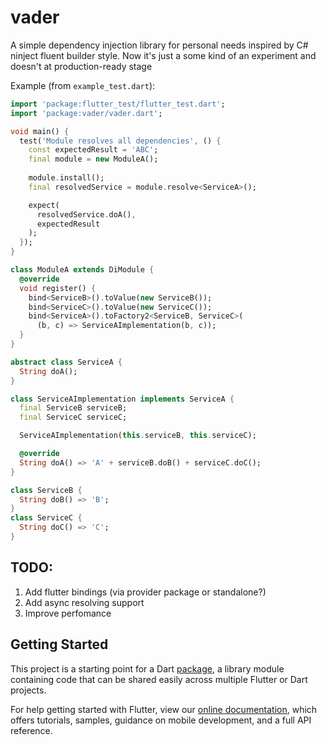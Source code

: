 # vader

A simple dependency injection library for personal needs inspired by C# ninject fluent builder style. Now it's just a some kind of an experiment and doesn't at production-ready stage 

Example (from ```example_test.dart```): 

```dart
import 'package:flutter_test/flutter_test.dart';
import 'package:vader/vader.dart';

void main() {
  test('Module resolves all dependencies', () {
    const expectedResult = 'ABC';
    final module = new ModuleA();
    
    module.install();
    final resolvedService = module.resolve<ServiceA>();

    expect(
      resolvedService.doA(),
      expectedResult
    );
  });
}

class ModuleA extends DiModule {
  @override
  void register() {
    bind<ServiceB>().toValue(new ServiceB());
    bind<ServiceC>().toValue(new ServiceC());
    bind<ServiceA>().toFactory2<ServiceB, ServiceC>(
      (b, c) => ServiceAImplementation(b, c));
  }
}

abstract class ServiceA {
  String doA();
}

class ServiceAImplementation implements ServiceA {
  final ServiceB serviceB;
  final ServiceC serviceC;

  ServiceAImplementation(this.serviceB, this.serviceC);

  @override
  String doA() => 'A' + serviceB.doB() + serviceC.doC();
}

class ServiceB {
  String doB() => 'B';
}
class ServiceC {
  String doC() => 'C';
}
```

## TODO:
1. Add flutter bindings (via provider package or standalone?)
2. Add async resolving support
3. Improve perfomance

## Getting Started

This project is a starting point for a Dart
[package](https://flutter.dev/developing-packages/),
a library module containing code that can be shared easily across
multiple Flutter or Dart projects.

For help getting started with Flutter, view our 
[online documentation](https://flutter.dev/docs), which offers tutorials, 
samples, guidance on mobile development, and a full API reference.
